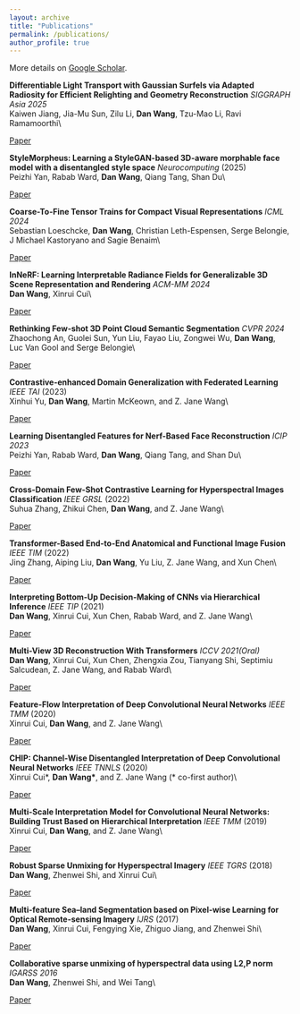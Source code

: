 ```yaml
---
layout: archive
title: "Publications"
permalink: /publications/
author_profile: true
---
```


More details on [Google Scholar](https://scholar.google.com/citations?user=tHbMyNoAAAAJ).

**Differentiable Light Transport with Gaussian Surfels via Adapted Radiosity for Efficient Relighting and Geometry Reconstruction** *SIGGRAPH Asia 2025*\
Kaiwen Jiang, Jia-Mu Sun, Zilu Li, **Dan Wang**, Tzu-Mao Li, Ravi Ramamoorthi\
<!-- *SIGGRAPH Asia 2025*\ -->
[Paper](https://cseweb.ucsd.edu/~ravir/kaiwensiga25.pdf) 

**StyleMorpheus: Learning a StyleGAN-based 3D-aware morphable face model with a disentangled style space** *Neurocomputing* (2025)\
Peizhi Yan, Rabab Ward, **Dan Wang**, Qiang Tang, Shan Du\
<!-- *Neurocomputing* (2025)\ -->
[Paper](https://arxiv.org/abs/2503.11792) 

**Coarse-To-Fine Tensor Trains for Compact Visual Representations** *ICML 2024*\
Sebastian Loeschcke, **Dan Wang**, Christian Leth-Espensen, Serge Belongie, J Michael Kastoryano and Sagie Benaim\
<!-- *International Conference on Machine Learning (ICML 2024)*\ -->
[Paper](https://arxiv.org/abs/2406.04332) 
<!-- [project website](https://sebulo.github.io/PuTT_website/) |
[code](https://github.com/sebulo/PuTT)  -->

**InNeRF: Learning Interpretable Radiance Fields for Generalizable 3D Scene Representation and Rendering** *ACM-MM 2024*\
**Dan Wang**, Xinrui Cui\
<!-- *ACM International Conference on Multimedia (ACM-MM 2024)*\ -->
[Paper](https://dl.acm.org/doi/abs/10.1145/3664647.3681393) 


**Rethinking Few-shot 3D Point Cloud Semantic Segmentation** *CVPR 2024*\
Zhaochong An, Guolei Sun, Yun Liu, Fayao Liu, Zongwei Wu, **Dan Wang**, Luc Van Gool and Serge Belongie\
<!-- *Computer Vision and Pattern Recognition (CVPR 2024)*\ -->
[Paper](https://arxiv.org/abs/2403.00592) 
<!-- [project website](https://vishalned.github.io/mmearth/) | -->
<!-- [code](https://github.com/ZhaochongAn/COSeg)  -->
<!-- [code-model](https://github.com/vishalned/MMEarth-train)  -->


**Contrastive-enhanced Domain Generalization with Federated Learning** *IEEE TAI* (2023)\
Xinhui Yu, **Dan Wang**, Martin McKeown, and Z. Jane Wang\
<!-- *IEEE Transactions on Artificial Intelligence* (2023)\ -->
[Paper](https://ieeexplore.ieee.org/document/10192272) 
<!-- [Paper](https://arxiv.org/pdf/2204.08322.pdf) | 
[project website](https://langnico.github.io/globalcanopyheight/) |
[explore maps](https://nlang.users.earthengine.app/view/global-canopy-height-2020) | 
[code](https://github.com/langnico/global-canopy-height-model) -->

**Learning Disentangled Features for Nerf-Based Face Reconstruction**  *ICIP 2023*\
Peizhi Yan, Rabab Ward, **Dan Wang**, Qiang Tang, and Shan Du\
<!-- *International Conference on Image Processing (ICIP 2023)*\ -->
[Paper](https://ieeexplore.ieee.org/document/10222432) 

<!-- **Generalizable neural radiance fields for novel view synthesis with transformer**\
**Dan Wang**, Xinrui Cui, Septimiu Salcudean and Z. Jane Wang\
*ArXiv* (2022)\
[Paper](https://arxiv.org/abs/2206.05375)  -->

**Cross-Domain Few-Shot Contrastive Learning for Hyperspectral Images Classification** *IEEE GRSL* (2022)\
Suhua Zhang, Zhikui Chen, **Dan Wang**, and Z. Jane Wang\
<!-- *IEEE Geoscience and Remote Sensing Letters* (2022)\ -->
[Paper](https://ieeexplore.ieee.org/document/9970573)  
<!-- [download maps](https://doi.org/10.5281/zenodo.8154445) -->


**Transformer-Based End-to-End Anatomical and Functional Image Fusion** *IEEE TIM* (2022)\
Jing Zhang, Aiping Liu, **Dan Wang**, Yu Liu, Z. Jane Wang, and Xun Chen\
<!-- *IEEE Transactions on Instrumentation and Measurement* (2022)\ -->
[Paper](https://ieeexplore.ieee.org/document/9864213) 
<!-- [code](https://github.com/D1noFuzi/cocoamapping) |
[explore maps](https://nk.users.earthengine.app/view/cocoa-map)  -->

**Interpreting Bottom-Up Decision-Making of CNNs via Hierarchical Inference** *IEEE TIP* (2021)\
**Dan Wang**, Xinrui Cui, Xun Chen, Rabab Ward, and Z. Jane Wang\
<!-- *IEEE Transactions on Image Processing* (2021)\ -->
[Paper](https://ieeexplore.ieee.org/document/9491931)  
<!-- Committee: Prof. Dr. Konrad Schindler (ETH Zurich), 
Prof. Dr. Jan Dirk Wegner (University of Zurich), 
Prof. Dr. Walter Jetz (Yale University),
Dr. Habil. Bertrand Le Saux (European Space Agency)\
[pdf](https://doi.org/10.3929/ethz-b-000554994) -->

**Multi-View 3D Reconstruction With Transformers** *ICCV 2021(Oral)*\
**Dan Wang**, Xinrui Cui, Xun Chen, Zhengxia Zou, Tianyang Shi, Septimiu Salcudean, Z. Jane Wang, and Rabab Ward\
<!-- *International Conference on Computer Vision (ICCV 2021, **Oral**)*\ -->
[Paper](https://openaccess.thecvf.com/content/ICCV2021/papers/Wang_Multi-View_3D_Reconstruction_With_Transformers_ICCV_2021_paper.pdf)  
<!-- [pdf](https://arxiv.org/pdf/2107.07431.pdf) | 
[explore maps](https://nlang.users.earthengine.app/view/canopy-height-and-carbon-stock-southeast-asia-2020) | 
[download maps](http://doi.org/10.5281/zenodo.5012448) -->

<!-- **Chain: Concept-harmonized hierarchical inference interpretation of deep convolutional neural networks**\
**Dan Wang**, Xinrui Cui, and Z. Jane Wang\
*ArXiv* (2020)\
[Paper](https://arxiv.org/abs/2002.01660)  -->

**Feature-Flow Interpretation of Deep Convolutional Neural Networks** *IEEE TMM* (2020)\
Xinrui Cui, **Dan Wang**, and Z. Jane Wang\
<!-- *IEEE Transactions on Multimedia* (2020)\ -->
[Paper](https://ieeexplore.ieee.org/document/9019647) 
<!-- [pdf](https://doi.org/10.1016/j.rse.2021.112760) | 
[code](https://github.com/langnico/GEDI-BDL) | 
[demo dataset](https://share.phys.ethz.ch/~pf/nlangdata/GEDI_BDL_demo.zip) | 
[download map]( https://doi.org/10.5281/zenodo.5112904) -->

**CHIP: Channel-Wise Disentangled Interpretation of Deep Convolutional Neural Networks** *IEEE TNNLS* (2020)\
Xinrui Cui\*, **Dan Wang\***, and Z. Jane Wang (* co-first author)\
<!-- *IEEE Transactions on Neural Networks and Learning Systems* (2020)\ -->
[Paper](https://ieeexplore.ieee.org/abstract/document/8924894) 
<!-- [pdf](https://doi.org/10.5194/hess-25-2567-2021) | 
[code](https://github.com/langnico/GRAINet) | 
[demo dataset](https://share.phys.ethz.ch/~pf/nlangdata/GRAINet_demo_data.zip) -->

**Multi-Scale Interpretation Model for Convolutional Neural Networks: Building Trust Based on Hierarchical Interpretation** *IEEE TMM* (2019)\
Xinrui Cui, **Dan Wang**, and Z. Jane Wang\
<!-- *IEEE Transactions on Multimedia* (2019)\ -->
[Paper](https://ieeexplore.ieee.org/document/8653995) 
<!-- [pdf](https://arxiv.org/pdf/1904.13270.pdf) | 
[download maps](https://share.phys.ethz.ch/~pf/nlangdata/gabon_canopy_height_2017.zip) -->

**Robust Sparse Unmixing for Hyperspectral Imagery** *IEEE TGRS* (2018)\
**Dan Wang**, Zhenwei Shi, and Xinrui Cui\
<!-- *IEEE Transactions on Geoscience and Remote Sensing* (2018)\ -->
[Paper](https://ieeexplore.ieee.org/document/8082740) 
<!-- **[AWARDED BEST PAPER OF THE ISPRS JOURNAL IN 2018](https://www.isprs.org/society/awards/helava/2018.aspx)**\
[pdf](https://arxiv.org/pdf/1910.02675.pdf) | 
[project website](https://registree.ethz.ch/) -->

**Multi-feature Sea–land Segmentation based on Pixel-wise Learning for Optical Remote-sensing Imagery** *IJRS* (2017)\
**Dan Wang**, Xinrui Cui, Fengying Xie, Zhiguo Jiang, and Zhenwei Shi\
<!-- *International Journal of Remote Sensing* (2017)\ -->
[Paper](https://www.tandfonline.com/doi/full/10.1080/01431161.2017.1317938) 
<!-- [pdf](https://arxiv.org/pdf/1904.13270.pdf) | 
[download maps](https://share.phys.ethz.ch/~pf/nlangdata/gabon_canopy_height_2017.zip) -->

**Collaborative sparse unmixing of hyperspectral data using L2,P norm** *IGARSS 2016*\
**Dan Wang**, Zhenwei Shi, and Wei Tang\
<!-- *International Geoscience and Remote Sensing Symposium (IGARSS 2016)*\ -->
[Paper](https://ieeexplore.ieee.org/document/7730820) 
<!-- [pdf](https://arxiv.org/pdf/1904.13270.pdf) | 
[download maps](https://share.phys.ethz.ch/~pf/nlangdata/gabon_canopy_height_2017.zip) -->

